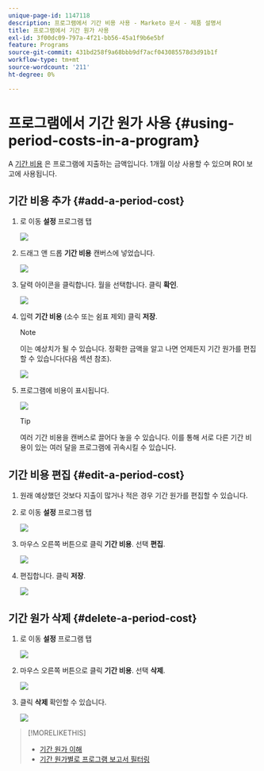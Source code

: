 ```yaml
---
unique-page-id: 1147118
description: 프로그램에서 기간 비용 사용 - Marketo 문서 - 제품 설명서
title: 프로그램에서 기간 원가 사용
exl-id: 3f00dc09-797a-4f21-bb56-45a1f9b6e5bf
feature: Programs
source-git-commit: 431bd258f9a68bbb9df7acf043085578d3d91b1f
workflow-type: tm+mt
source-wordcount: '211'
ht-degree: 0%

---
```


# 프로그램에서 기간 원가 사용 {#using-period-costs-in-a-program}

A [기간 비용](/help/marketo/product-docs/core-marketo-concepts/programs/working-with-programs/understanding-period-costs.md) 은 프로그램에 지출하는 금액입니다. 1개월 이상 사용할 수 있으며 ROI 보고에 사용됩니다.

## 기간 비용 추가  {#add-a-period-cost}

1. 로 이동 **설정** 프로그램 탭

   ![](assets/image2014-9-18-12-3a9-3a46.png)

1. 드래그 앤 드롭 **기간 비용** 캔버스에 넣었습니다.

   ![](assets/image2014-9-18-12-3a9-3a57.png)

1. 달력 아이콘을 클릭합니다. 월을 선택합니다. 클릭 **확인**.

   ![](assets/image2014-9-18-12-3a10-3a13.png)

1. 입력 **기간 비용** (소수 또는 쉼표 제외) 클릭 **저장**.

   >[!NOTE]
   >
   >이는 예상치가 될 수 있습니다. 정확한 금액을 알고 나면 언제든지 기간 원가를 편집할 수 있습니다(다음 섹션 참조).

   ![](assets/image2016-4-1-8-3a54-3a30.png)

1. 프로그램에 비용이 표시됩니다.

   ![](assets/image2016-4-1-8-3a56-3a49.png)

   >[!TIP]
   >
   >여러 기간 비용을 캔버스로 끌어다 놓을 수 있습니다. 이를 통해 서로 다른 기간 비용이 있는 여러 달을 프로그램에 귀속시킬 수 있습니다.

## 기간 비용 편집 {#edit-a-period-cost}

1. 원래 예상했던 것보다 지출이 많거나 적은 경우 기간 원가를 편집할 수 있습니다.

1. 로 이동 **설정** 프로그램 탭

   ![](assets/image2014-9-18-14-3a3-3a6.png)

1. 마우스 오른쪽 버튼으로 클릭 **기간 비용**. 선택 **편집**.

   ![](assets/image2014-9-18-14-3a3-3a23.png)

1. 편집합니다. 클릭 **저장**.

   ![](assets/image2014-9-18-14-3a3-3a41.png)

## 기간 원가 삭제 {#delete-a-period-cost}

1. 로 이동 **설정** 프로그램 탭

   ![](assets/image2014-9-18-14-3a4-3a11.png)

1. 마우스 오른쪽 버튼으로 클릭 **기간 비용**. 선택 **삭제**.

   ![](assets/image2014-9-18-14-3a4-3a22.png)

1. 클릭 **삭제** 확인할 수 있습니다.

   ![](assets/image2014-9-18-14-3a4-3a35.png)

>[!MORELIKETHIS]
>
>* [기간 원가 이해](/help/marketo/product-docs/core-marketo-concepts/programs/working-with-programs/understanding-period-costs.md)
>* [기간 원가별로 프로그램 보고서 필터링](/help/marketo/product-docs/core-marketo-concepts/programs/program-performance-report/filter-a-program-report-by-period-cost.md)
